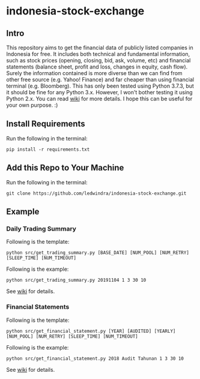 # indonesia-stock-exchange

## Intro

This repository aims to get the financial data of publicly listed companies in Indonesia for free. It includes both technical and fundamental information, such as stock prices (opening, closing, bid, ask, volume, etc) and financial statements (balance sheet, profit and loss, changes in equity, cash flow). Surely the information contained is more diverse than we can find from other free source (e.g. Yahoo! Finance) and far cheaper than using financial terminal (e.g. Bloomberg). This has only been tested using Python 3.7.3, but it should be fine for any Python 3.x. However, I won't bother testing it using Python 2.x. You can read [wiki](https://github.com/ledwindra/indonesia-stock-exchange/wiki) for more details. I hope this can be useful for your own purpose. :)

## Install Requirements

Run the following in the terminal:

```
pip install -r requirements.txt
```

## Add this Repo to Your Machine

Run the following in the terminal:

```
git clone https://github.com/ledwindra/indonesia-stock-exchange.git
```

## Example

### Daily Trading Summary

Following is the template:
```
python src/get_trading_summary.py [BASE_DATE] [NUM_POOL] [NUM_RETRY] [SLEEP_TIME] [NUM_TIMEOUT]
```

Following is the example:

```
python src/get_trading_summary.py 20191104 1 3 30 10
```

See [wiki](https://github.com/ledwindra/indonesia-stock-exchange/wiki) for details.

### Financial Statements

Following is the template:

```
python src/get_financial_statement.py [YEAR] [AUDITED] [YEARLY] [NUM_POOL] [NUM_RETRY] [SLEEP_TIME] [NUM_TIMEOUT]
```

Following is the example:

```
python src/get_financial_statement.py 2018 Audit Tahunan 1 3 30 10
```

See [wiki](https://github.com/ledwindra/indonesia-stock-exchange/wiki) for details.
